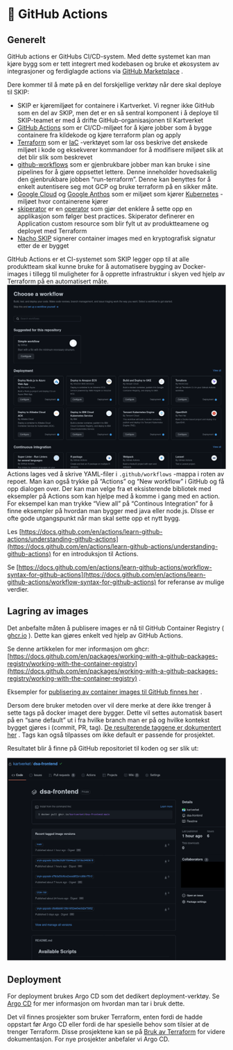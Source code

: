 # 🧰 GitHub Actions

## Generelt

GitHub actions er GitHubs CI/CD-system. Med dette systemet kan man kjøre bygg som er tett integrert med kodebasen og bruke et økosystem av integrasjoner og ferdiglagde actions via [GitHub Marketplace](https://github.com/marketplace) .

Dere kommer til å møte på en del forskjellige verktøy når dere skal deploye til SKIP:

- SKIP er kjøremiljøet for containere i Kartverket. Vi regner ikke GitHub som en del av SKIP, men det er en så sentral komponent i å deploye til SKIP-teamet er med å drifte GitHub-organisasjonen til Kartverket
- [GitHub Actions](https://docs.github.com/en/actions/) som er CI/CD-miljøet for å kjøre jobber som å bygge containere fra kildekode og kjøre terraform plan og apply
- [Terraform](https://kartverket.atlassian.net/wiki/spaces/SKIPDOK/pages/309952968/Bruk+av+Terraform+WIP) som er [IaC](https://en.wikipedia.org/wiki/Infrastructure_as_code) -verktøyet som lar oss beskrive det ønskede miljøet i kode og eksekverer kommandoer for å modifisere miljøet slik at det blir slik som beskrevet
- [github-workflows](https://github.com/kartverket/github-workflows) som er gjenbrukbare jobber man kan bruke i sine pipelines for å gjøre oppsettet lettere. Denne inneholder hovedsakelig den gjenbrukbare jobben “run-terraform”. Denne kan benyttes for å enkelt autentisere seg mot GCP og bruke terraform på en sikker måte.
- [Google Cloud](https://cloud.google.com/) og [Google Anthos](https://cloud.google.com/anthos/) som er miljøet som kjører [Kubernetes](https://cloud.google.com/kubernetes-engine) -miljøet hvor containerene kjører
- [skiperator](https://github.com/kartverket/skiperator-poc) er en [operator](https://operatorframework.io/what/) som gjør det enklere å sette opp en applikasjon som følger best practices. Skiperator definerer en Application custom resource som blir fylt ut av produktteamene og deployet med Terraform
- [Nacho SKIP](https://github.com/kartverket/nacho-skip) signerer container images med en kryptografisk signatur etter de er bygget

GItHub Actions er et CI-systemet som SKIP legger opp til at alle produktteam skal kunne bruke for å automatisere bygging av Docker-images i tillegg til muligheter for å opprette infrastruktur i skyen ved hjelp av Terraform på en automatisert måte.
![](images/306905644.png)
Actions lages ved å skrive YAML-filer i `.github/workflows` -mappa i roten av repoet. Man kan også trykke på “Actions” og “New workflow” i GitHub og få opp dialogen over. Der kan man velge fra et eksisterende bibliotek med eksempler på Actions som kan hjelpe med å komme i gang med en action. For eksempel kan man trykke “View all” på “Continous Integration” for å finne eksempler på hvordan man bygger med java eller node.js. DIsse er ofte gode utgangspunkt når man skal sette opp et nytt bygg.

Les [https://docs.github.com/en/actions/learn-github-actions/understanding-github-actions](https://docs.github.com/en/actions/learn-github-actions/understanding-github-actions) for en introduksjon til Actions.

Se [https://docs.github.com/en/actions/learn-github-actions/workflow-syntax-for-github-actions](https://docs.github.com/en/actions/learn-github-actions/workflow-syntax-for-github-actions) for referanse av mulige verdier.

## Lagring av images

Det anbefalte måten å publisere images er nå til GitHub Container Registry ( [ghcr.io](http://ghcr.io/) ). Dette kan gjøres enkelt ved hjelp av GitHub Actions.

Se denne artikkelen for mer informasjon om ghcr: [https://docs.github.com/en/packages/working-with-a-github-packages-registry/working-with-the-container-registry](https://docs.github.com/en/packages/working-with-a-github-packages-registry/working-with-the-container-registry) .

Eksempler for [publisering av container images til GitHub finnes her](https://docs.github.com/en/actions/publishing-packages/publishing-docker-images#publishing-images-to-github-packages) .

Dersom dere bruker metoden over vil dere merke at dere ikke trenger å sette tags på docker imaget dere bygger. Dette vil settes automatisk basert på en “sane default” ut i fra hvilke branch man er på og hvilke kontekst bygget gjøres i (commit, PR, tag). [De resulterende taggene er dokumentert her](https://github.com/docker/metadata-action#basic) . Tags kan også tilpasses om ikke default er passende for prosjektet.

Resultatet blir å finne på GitHub repositoriet til koden og ser slik ut:

![](images/306745536.png) 

## Deployment

For deployment brukes Argo CD som det dedikert deployment-verktøy. Se [Argo CD](../09-argo-cd/index.md) for mer informasjon om hvordan man tar i bruk dette.

Det vil finnes prosjekter som bruker Terraform, enten fordi de hadde oppstart før Argo CD eller fordi de har spesielle behov som tilsier at de trenger Terraform. Disse prosjektene kan se på [Bruk av Terraform](bruk-av-terraform.md) for videre dokumentasjon. For nye prosjekter anbefaler vi Argo CD.
